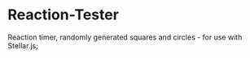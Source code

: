 # Reaction-Tester
Reaction timer, randomly generated squares and circles - for use with Stellar.js;
